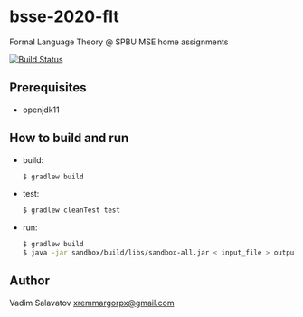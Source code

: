 # bsse-2020-flt
Formal Language Theory @ SPBU MSE home assignments

[![Build Status](https://travis-ci.org/vsalavatov/bsse-2020-flt.svg?branch=master)](https://travis-ci.org/vsalavatov/bsse-2020-flt.svg?branch=master)

## Prerequisites 
* openjdk11

## How to build and run
* build:
  ```bash
  $ gradlew build
  ```
* test:
  ```bash
  $ gradlew cleanTest test
  ```  
* run:
  ```bash
  $ gradlew build
  $ java -jar sandbox/build/libs/sandbox-all.jar < input_file > output_file
  ``` 
## Author
Vadim Salavatov <xremmargorpx@gmail.com>
